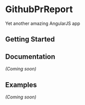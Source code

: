 # GithubPrReport

Yet another amazing AngularJS app

## Getting Started

## Documentation
_(Coming soon)_

## Examples
_(Coming soon)_

